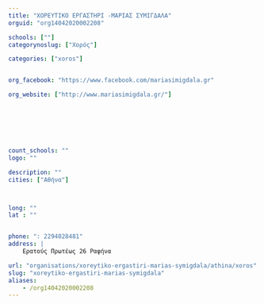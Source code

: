 ```yaml
---
title: "ΧΟΡΕΥΤΙΚΟ ΕΡΓΑΣΤΗΡΙ -ΜΑΡΙΑΣ ΣΥΜΙΓΔΑΛΑ"
orguid: "org14042020002208"

schools: [""]
categorynoslug: ["Χορός"]

categories: ["xoros"]


org_facebook: "https://www.facebook.com/mariasimigdala.gr"

org_website: ["http://www.mariasimigdala.gr/"]







count_schools: ""
logo: ""

description: ""
cities: ["Αθήνα"]



long: ""
lat : ""


phone: ": 2294028481"
address: |
    Ερατούς Πρωτέως 26 Ραφήνα

url: "organisations/xoreytiko-ergastiri-marias-symigdala/athina/xoros"
slug: "xoreytiko-ergastiri-marias-symigdala"
aliases:
    - /org14042020002208
---
```



